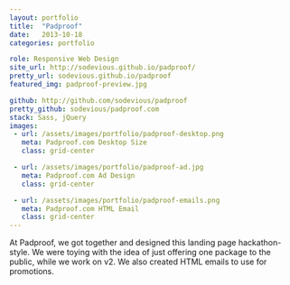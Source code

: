 ```yaml
---
layout: portfolio
title:  "Padproof"
date:   2013-10-18
categories: portfolio

role: Responsive Web Design
site_url: http://sodevious.github.io/padproof/
pretty_url: sodevious.github.io/padproof
featured_img: padproof-preview.jpg

github: http://github.com/sodevious/padproof
pretty_github: sodevious/padproof.com
stack: Sass, jQuery
images: 
 - url: /assets/images/portfolio/padproof-desktop.png
   meta: Padproof.com Desktop Size
   class: grid-center

 - url: /assets/images/portfolio/padproof-ad.jpg
   meta: Padproof.com Ad Design
   class: grid-center

 - url: /assets/images/portfolio/padproof-emails.png
   meta: Padproof.com HTML Email
   class: grid-center
---
```


At Padproof, we got together and designed this landing page hackathon-style. We were toying with the idea of just offering one package to the public, while we work on v2. We also created HTML emails to use for promotions.